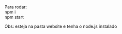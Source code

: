 Para rodar:
<br>
npm i
<br>
npm start
<br>

Obs: esteja na pasta website e tenha o node.js instalado
